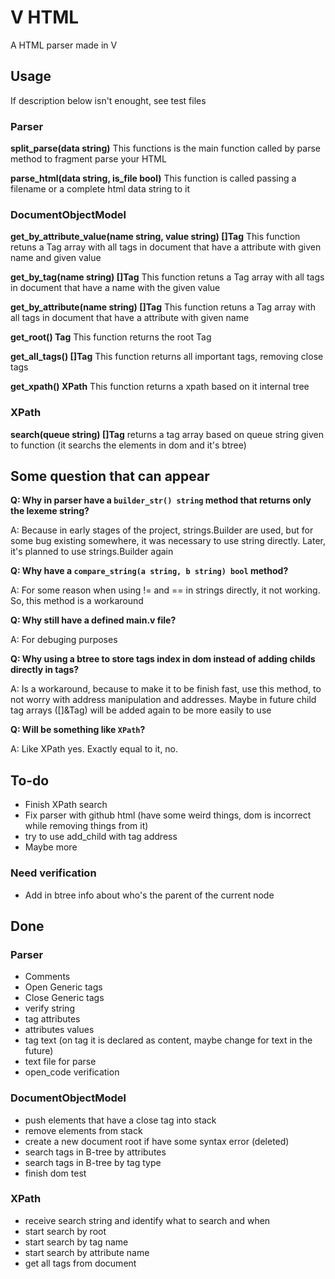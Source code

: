# V HTML

A HTML parser made in V

## Usage

If description below isn't enought, see test files

### Parser

**split_parse(data string)**
This functions is the main function called by parse method to fragment parse your HTML

**parse_html(data string, is_file bool)**
This function is called passing a filename or a complete html data string to it

### DocumentObjectModel

**get_by_attribute_value(name string, value string) []Tag**
This function retuns a Tag array with all tags in document that have a attribute with given name and given value

**get_by_tag(name string) []Tag**
This function retuns a Tag array with all tags in document that have a name with the given value

**get_by_attribute(name string) []Tag**
This function retuns a Tag array with all tags in document that have a attribute with given name

**get_root() Tag**
This function returns the root Tag

**get_all_tags() []Tag**
This function returns all important tags, removing close tags

**get_xpath() XPath**
This function returns a xpath based on it internal tree

### XPath

**search(queue string) []Tag**
returns a tag array based on queue string given to function (it searchs the elements in dom and it's btree)

## Some question that can appear

**Q: Why in parser have a `builder_str() string` method that returns only the lexeme string?**
    
A: Because in early stages of the project, strings.Builder are used, but for some bug existing somewhere, it was necessary to use string directly. Later, it's planned to use strings.Builder again

**Q: Why have a `compare_string(a string, b string) bool` method?**

A: For some reason when using != and == in strings directly, it not working. So, this method is a workaround

**Q: Why still have a defined main.v file?**

A: For debuging purposes

**Q: Why using a btree to store tags index in dom instead of adding childs directly in tags?**

A: Is a workaround, because to make it to be finish fast, use this method, to not worry with address manipulation and addresses. Maybe in future child tag arrays ([]&Tag) will be added again to be more easily to use

**Q: Will be something like `XPath`?**

A: Like XPath yes. Exactly equal to it, no.

## To-do

* Finish XPath search
* Fix parser with github html (have some weird things, dom is incorrect while removing things from it)
* try to use add_child with tag address
* Maybe more

### Need verification

* Add in btree info about who's the parent of the current node

## Done

### Parser

* Comments
* Open Generic tags
* Close Generic tags
* verify string
* tag attributes
* attributes values
* tag text (on tag it is declared as content, maybe change for text in the future)
* text file for parse
* open_code verification

### DocumentObjectModel

* push elements that have a close tag into stack
* remove elements from stack
* create a new document root if have some syntax error (deleted)
* search tags in B-tree by attributes
* search tags in B-tree by tag type
* finish dom test

### XPath

* receive search string and identify what to search and when
* start search by root
* start search by tag name
* start search by attribute name
* get all tags from document
